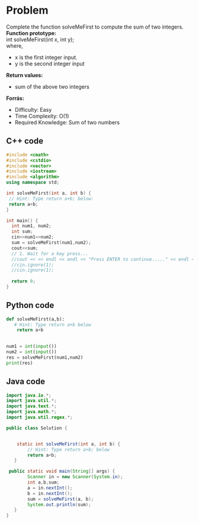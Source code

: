 # Problem
Complete the function solveMeFirst to compute the sum of two integers.<br> 
<b>Function prototype:</b><br>
int solveMeFirst(int x, int y);<br>
where,
<ul>
<li> x is the first integer input.</li>
<li> y is the second integer input</li>
</ul>
<b>Return values:</b>
<ul>
<li>sum of the above two integers </li>
</ul>
<b>Forrás:</b> <https://www.hackerrank.com/challenges/solve-me-first/problem> <br>
<ul>
<li>Difficulty:             Easy</li>
<li>Time Complexity:        O(1)</li>
<li>Required Knowledge:     Sum of two numbers</li>
</ul>

## C++ code

```c++
#include <cmath>
#include <cstdio>
#include <vector>
#include <iostream>
#include <algorithm>
using namespace std;

int solveMeFirst(int a, int b) {
 // Hint: Type return a+b; below:
 return a+b; 
}

int main() {
  int num1, num2;
  int sum;
  cin>>num1>>num2;
  sum = solveMeFirst(num1,num2);
  cout<<sum;
  // 1. Wait for a key press...
  //cout << << endl << endl << "Press ENTER to continue....." << endl << endl;
  //cin.ignore(1);
  //cin.ignore(1);
  
  return 0;
}
```

## Python code

```python
def solveMeFirst(a,b):
   # Hint: Type return a+b below
    return a+b
  

num1 = int(input())
num2 = int(input())
res = solveMeFirst(num1,num2)
print(res)
```

## Java code

```java
import java.io.*;
import java.util.*;
import java.text.*;
import java.math.*;
import java.util.regex.*;

public class Solution {


    static int solveMeFirst(int a, int b) {
      	// Hint: Type return a+b; below 
        return a+b;
   }

 public static void main(String[] args) {
        Scanner in = new Scanner(System.in);
        int a,b,sum;
        a = in.nextInt();
        b = in.nextInt();
        sum = solveMeFirst(a, b);
        System.out.println(sum);
   }
}
```
